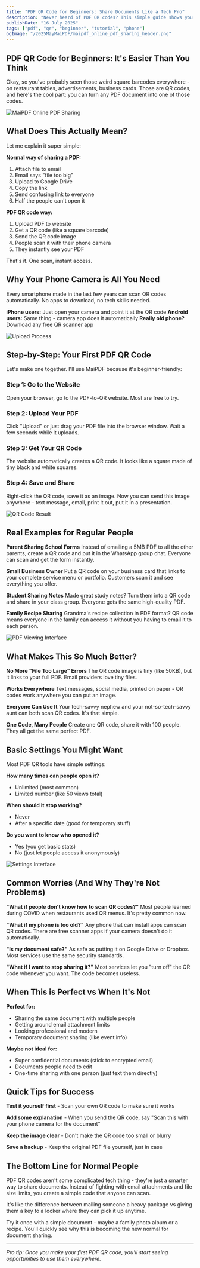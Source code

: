 ```yaml
---
title: "PDF QR Code for Beginners: Share Documents Like a Tech Pro"
description: "Never heard of PDF QR codes? This simple guide shows you how to share any document by just letting people scan a code with their phone."
publishDate: "16 July 2025"
tags: ["pdf", "qr", "beginner", "tutorial", "phone"]
ogImage: "/2025MayMaiPDF/maipdf_online_pdf_sharing_header.png"
---
```


## PDF QR Code for Beginners: It's Easier Than You Think

Okay, so you've probably seen those weird square barcodes everywhere - on restaurant tables, advertisements, business cards. Those are QR codes, and here's the cool part: you can turn any PDF document into one of those codes.

![MaiPDF Online PDF Sharing](/2025MayMaiPDF/maipdf_online_pdf_sharing_header.png)

## What Does This Actually Mean?

Let me explain it super simple:

**Normal way of sharing a PDF:**
1. Attach file to email
2. Email says "file too big" 
3. Upload to Google Drive
4. Copy the link
5. Send confusing link to everyone
6. Half the people can't open it

**PDF QR code way:**
1. Upload PDF to website
2. Get a QR code (like a square barcode)
3. Send the QR code image
4. People scan it with their phone camera
5. They instantly see your PDF

That's it. One scan, instant access.

## Why Your Phone Camera is All You Need

Every smartphone made in the last few years can scan QR codes automatically. No apps to download, no tech skills needed.

**iPhone users:** Just open your camera and point it at the QR code
**Android users:** Same thing - camera app does it automatically
**Really old phone?** Download any free QR scanner app

![Upload Process](/2025MayMaiPDF/upload_in_cloudshare.png)

## Step-by-Step: Your First PDF QR Code

Let's make one together. I'll use MaiPDF because it's beginner-friendly:

### Step 1: Go to the Website
Open your browser, go to the PDF-to-QR website. Most are free to try.

### Step 2: Upload Your PDF
Click "Upload" or just drag your PDF file into the browser window. Wait a few seconds while it uploads.

### Step 3: Get Your QR Code
The website automatically creates a QR code. It looks like a square made of tiny black and white squares.

### Step 4: Save and Share
Right-click the QR code, save it as an image. Now you can send this image anywhere - text message, email, print it out, put it in a presentation.

![QR Code Result](/2025MayMaiPDF/result_link_qr_cloudshare.png)

## Real Examples for Regular People

**Parent Sharing School Forms**
Instead of emailing a 5MB PDF to all the other parents, create a QR code and put it in the WhatsApp group chat. Everyone can scan and get the form instantly.

**Small Business Owner**
Put a QR code on your business card that links to your complete service menu or portfolio. Customers scan it and see everything you offer.

**Student Sharing Notes**
Made great study notes? Turn them into a QR code and share in your class group. Everyone gets the same high-quality PDF.

**Family Recipe Sharing**
Grandma's recipe collection in PDF format? QR code means everyone in the family can access it without you having to email it to each person.

![PDF Viewing Interface](/2025MayMaiPDF/pdf_native_view_on_ui.png)

## What Makes This So Much Better?

**No More "File Too Large" Errors**
The QR code image is tiny (like 50KB), but it links to your full PDF. Email providers love tiny files.

**Works Everywhere**
Text messages, social media, printed on paper - QR codes work anywhere you can put an image.

**Everyone Can Use It**
Your tech-savvy nephew and your not-so-tech-savvy aunt can both scan QR codes. It's that simple.

**One Code, Many People**
Create one QR code, share it with 100 people. They all get the same perfect PDF.

## Basic Settings You Might Want

Most PDF QR tools have simple settings:

**How many times can people open it?**
- Unlimited (most common)
- Limited number (like 50 views total)

**When should it stop working?**
- Never
- After a specific date (good for temporary stuff)

**Do you want to know who opened it?**
- Yes (you get basic stats)
- No (just let people access it anonymously)

![Settings Interface](/2025MayMaiPDF/settings_in_cloudshare.png)

## Common Worries (And Why They're Not Problems)

**"What if people don't know how to scan QR codes?"**
Most people learned during COVID when restaurants used QR menus. It's pretty common now.

**"What if my phone is too old?"**
Any phone that can install apps can scan QR codes. There are free scanner apps if your camera doesn't do it automatically.

**"Is my document safe?"**
As safe as putting it on Google Drive or Dropbox. Most services use the same security standards.

**"What if I want to stop sharing it?"**
Most services let you "turn off" the QR code whenever you want. The code becomes useless.

## When This is Perfect vs When It's Not

**Perfect for:**
- Sharing the same document with multiple people
- Getting around email attachment limits
- Looking professional and modern
- Temporary document sharing (like event info)

**Maybe not ideal for:**
- Super confidential documents (stick to encrypted email)
- Documents people need to edit
- One-time sharing with one person (just text them directly)

## Quick Tips for Success

**Test it yourself first** - Scan your own QR code to make sure it works

**Add some explanation** - When you send the QR code, say "Scan this with your phone camera for the document"

**Keep the image clear** - Don't make the QR code too small or blurry

**Save a backup** - Keep the original PDF file yourself, just in case

## The Bottom Line for Normal People

PDF QR codes aren't some complicated tech thing - they're just a smarter way to share documents. Instead of fighting with email attachments and file size limits, you create a simple code that anyone can scan.

It's like the difference between mailing someone a heavy package vs giving them a key to a locker where they can pick it up anytime.

Try it once with a simple document - maybe a family photo album or a recipe. You'll quickly see why this is becoming the new normal for document sharing.

---

*Pro tip: Once you make your first PDF QR code, you'll start seeing opportunities to use them everywhere.*